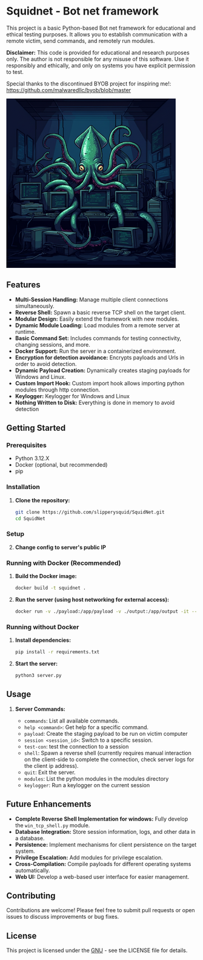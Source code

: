 # Squidnet - Bot net framework

This project is a basic Python-based Bot net framework for educational and ethical testing purposes. It allows you to establish communication with a remote victim, send commands, and remotely run modules.

**Disclaimer:** This code is provided for educational and research purposes only. The author is not responsible for any misuse of this software. Use it responsibly and ethically, and only on systems you have explicit permission to test.

Special thanks to the discontinued BYOB project for inspiring me!: https://github.com/malwaredllc/byob/blob/master

![alt text](squid.png)

## Features

*   **Multi-Session Handling:** Manage multiple client connections simultaneously.
*   **Reverse Shell:** Spawn a basic reverse TCP shell on the target client.
*   **Modular Design:** Easily extend the framework with new modules.
*   **Dynamic Module Loading:** Load modules from a remote server at runtime.
*   **Basic Command Set:** Includes commands for testing connectivity, changing sessions, and more.
*   **Docker Support:** Run the server in a containerized environment.
*   **Encryption for detection avoidance:** Encrypts payloads and Urls in order to avoid detection.
*   **Dynamic Payload Creation:** Dynamically creates staging payloads for Windows and Linux.
*   **Custom Import Hook:** Custom import hook allows importing python modules through http connection.
*   **Keylogger:** Keylogger for Windows and Linux
*   **Nothing Written to Disk:** Everything is done in memory to avoid detection

## Getting Started

### Prerequisites

*   Python 3.12.X
*   Docker (optional, but recommended)
*   pip

### Installation

1.  **Clone the repository:**

    ```bash
    git clone https://github.com/slipperysquid/SquidNet.git
    cd SquidNet
    ```

### Setup

2.  **Change config to server's public IP**

### Running with Docker (Recommended)

1.  **Build the Docker image:**

    ```bash
    docker build -t squidnet .
    ```

2.  **Run the server (using host networking for external access):**

    ```bash
    docker run -v ./payload:/app/payload -v ./output:/app/output -it --network host squidnet
    ```

### Running without Docker

1.  **Install dependencies:**

    ```bash
    pip install -r requirements.txt
    ```

3.  **Start the server:**

    ```bash
    python3 server.py
    ```


## Usage

1.  **Server Commands:**

    *   `commands`: List all available commands.
    *   `help <command>`: Get help for a specific command.
    *   `payload`: Create the staging payload to be run on victim computer
    *   `session <session_id>`: Switch to a specific session.
    *   `test-con`: test the connection to a session
    *   `shell`: Spawn a reverse shell (currently requires manual interaction on the client-side to complete the connection, check server logs for the client ip address).
    *   `quit`: Exit the server.
    *   `modules`: List the python modules in the modules directory
    *   `keylogger`: Run a keylogger on the current session

## Future Enhancements

*   **Complete Reverse Shell Implementation for windows:**  Fully develop the `win_tcp_shell.py` module.
*   **Database Integration:** Store session information, logs, and other data in a database.
*   **Persistence:** Implement mechanisms for client persistence on the target system.
*   **Privilege Escalation:** Add modules for privilege escalation.
*   **Cross-Compilation:** Compile payloads for different operating systems automatically.
*   **Web UI:** Develop a web-based user interface for easier management.


## Contributing

Contributions are welcome! Please feel free to submit pull requests or open issues to discuss improvements or bug fixes.

## License

This project is licensed under the [GNU](LICENSE) - see the LICENSE file for details.

